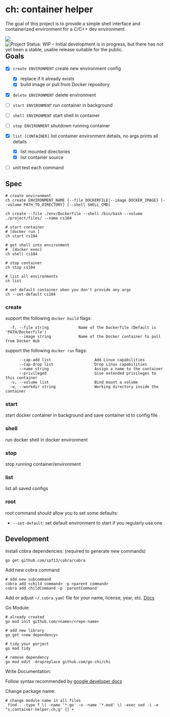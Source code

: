 # ch: container helper

The goal of this project is to provide a simple shell interface and containerized environment for a C/C++ dev
environment.

<a href="https://github.com/marketplace/actions/super-linter">
  <img align="left" src="https://github.com/camerondurham/ch/workflows/Lint%20Code%20Base/badge.svg" />
</a>

<a href="https://www.repostatus.org/#wip">
  <img align="left" src="https://www.repostatus.org/badges/latest/wip.svg" alt="Project Status: WIP – Initial development is in progress, but there has not yet been a stable, usable release suitable for the public."/>
</a>


</br>

## Goals

- [x] `create ENVIRONMENT` create new environment config
  - [x] replace if it already exists
  - [x] build image or pull from Docker repository

- [x] `delete ENVIRONMENT` delete environment

- [ ] `start ENVIRONMENT` run container in background

- [ ] `shell ENVIRONMENT` start shell in container

- [ ] `stop ENVIRONMENT` shutdown running container

- [x] `list [CONTAINER]` list container environment details, no args prints all details
  - [x] list mounted directories
  - [x] list container source

- [ ] unit test each command

## Spec

```shell script
# create environment
ch create ENVIRONMENT_NAME {--file DOCKERFILE|--image DOCKER_IMAGE} [--volume PATH_TO_DIRECTORY] [--shell SHELL_CMD]

ch create --file ./env/Dockerfile --shell /bin/bash --volume ./project/files/ --name cs104

# start container
# [docker run ]
ch start cs104

# get shell into environment
#  [docker exec]
ch shell cs104

# stop container
ch stop cs104

# list all environments
ch list

# set default container when you don't provide any args
ch --set-default cs104
```

### create

support the following `docker build` flags:

```shell script
  -f, --file string             Name of the Dockerfile (Default is 'PATH/Dockerfile')
      --image string            Name of the Docker container to pull from Docker Hub
```

support the following `docker run` flags:

```shell script
      --cap-add list                   Add Linux capabilities
      --cap-drop list                  Drop Linux capabilities
      --name string                    Assign a name to the container
      --privileged                     Give extended privileges to this container
  -v, --volume list                    Bind mount a volume
  -w, --workdir string                 Working directory inside the container
```

### start

start docker container in background and save container id to config file

### shell

run docker shell in docker environment

### stop

stop running container/environment

### list

list all saved configs

### root

root command should allow you to set some defaults:

- `--set-default`: set default environment to start if you regularly use one


## Development

Install cobra dependencies: (required to generate new commands)

```shell script
go get github.com/spf13/cobra/cobra
```

Add new cobra command

```shell script
# add new subcommand
cobra add <child command> -p <parent command>
cobra add childCommand -p 'parentCommand'
```

Add or adjust `~/.cobra.yaml` file for your name, license, year, etc. [Docs](https://github.com/spf13/cobra/blob/master/cobra/README.md)

Go Module:

```shell script
# already created
go mod init github.com/<name>/<repo-name>

# add new library
go get <new dependency>

# tidy your porject
go mod tidy

# remove dependency
go mod edit -dropreplace github.com/go-chi/chi
```

Write Documentation:

Follow syntax recommended by [google developer docs](https://developers.google.com/style/code-syntax)


Change package name:

```shell script
# change module name in all files
 find . -type f \( -name '*.go' -o -name '*.mod' \) -exec sed -i -e "s;container-helper;ch;g" {} +
```
